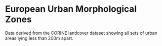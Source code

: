 # European Urban Morphological Zones

Data derived from the CORINE landcover dataset showing all sets of urban areas lying less than 200m apart.

